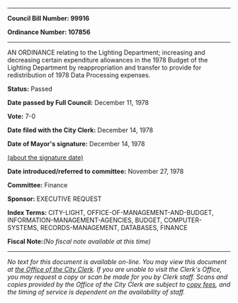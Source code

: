 

********

**Council Bill Number: 99916**
   
**Ordinance Number: 107856**
********

 AN ORDINANCE relating to the Lighting Department; increasing and decreasing certain expenditure allowances in the 1978 Budget of the Lighting Department by reappropriation and transfer to provide for redistribution of 1978 Data Processing expenses.

**Status:** Passed
   
**Date passed by Full Council:** December 11, 1978
   
**Vote:** 7-0
   
**Date filed with the City Clerk:** December 14, 1978
   
**Date of Mayor's signature:** December 14, 1978
   
[(about the signature date)](/~public/approvaldate.htm)
   
   
   
**Date introduced/referred to committee:** November 27, 1978
   
**Committee:** Finance
   
**Sponsor:** EXECUTIVE REQUEST
   
   
**Index Terms:** CITY-LIGHT, OFFICE-OF-MANAGEMENT-AND-BUDGET, INFORMATION-MANAGEMENT-AGENCIES, BUDGET, COMPUTER-SYSTEMS, RECORDS-MANAGEMENT, DATABASES, FINANCE

**Fiscal Note:**_(No fiscal note available at this time)_
********

_No text for this document is available on-line. You may view this document at [the Office of the City Clerk](http://www.seattle.gov/leg/clerk/contactUs.htm). If you are unable to visit the Clerk's Office, you may request a copy or scan be made for you by Clerk staff. Scans and copies provided by the Office of the City Clerk are subject to [copy fees](http://clerk.seattle.gov/~public/clerkfees.htm), and the timing of service is dependent on the availability of staff._

